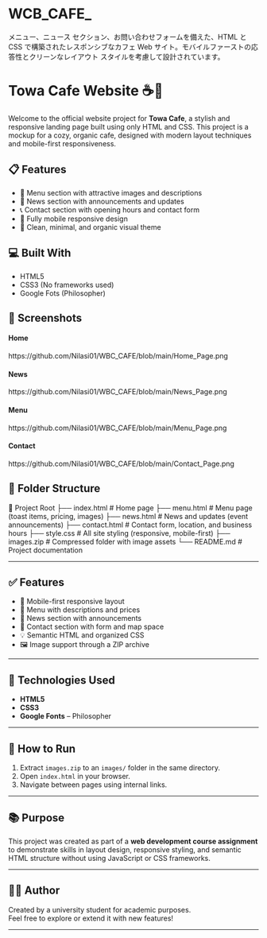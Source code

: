 # WCB_CAFE_
メニュー、ニュース セクション、お問い合わせフォームを備えた、HTML と CSS で構築されたレスポンシブなカフェ Web サイト。モバイルファーストの応答性とクリーンなレイアウト スタイルを考慮して設計されています。

# Towa Cafe Website ☕🌿

Welcome to the official website project for **Towa Cafe**, a stylish and responsive landing page built using only HTML and CSS. This project is a mockup for a cozy, organic cafe, designed with modern layout techniques and mobile-first responsiveness.

## 📋 Features

- 🍞 Menu section with attractive images and descriptions
- 📰 News section with announcements and updates
- 📞 Contact section with opening hours and contact form
- 📱 Fully mobile responsive design
- 🎨 Clean, minimal, and organic visual theme

## 💻 Built With

- HTML5
- CSS3 (No frameworks used)
- Google Fots (Philosopher)

## 📸 Screenshots
<h4>Home</h4>
https://github.com/Nilasi01/WBC_CAFE/blob/main/Home_Page.png
<h4>News</h4>
https://github.com/Nilasi01/WBC_CAFE/blob/main/News_Page.png
<h4>Menu</h4>
https://github.com/Nilasi01/WBC_CAFE/blob/main/Menu_Page.png
<h4>Contact</h4>
https://github.com/Nilasi01/WBC_CAFE/blob/main/Contact_Page.png



## 📂 Folder Structure

📁 Project Root
├── index.html # Home page
├── menu.html # Menu page (toast items, pricing, images)
├── news.html # News and updates (event announcements)
├── contact.html # Contact form, location, and business hours
├── style.css # All site styling (responsive, mobile-first)
├── images.zip # Compressed folder with image assets
└── README.md # Project documentation


---

## ✅ Features

- 📱 Mobile-first responsive layout
- 🍞 Menu with descriptions and prices
- 📰 News section with announcements
- 📍 Contact section with form and map space
- 💡 Semantic HTML and organized CSS
- 🖼️ Image support through a ZIP archive

---

## 📐 Technologies Used

- **HTML5**  
- **CSS3**  
- **Google Fonts** – Philosopher

---

## 🚀 How to Run

1. Extract `images.zip` to an `images/` folder in the same directory.
2. Open `index.html` in your browser.
3. Navigate between pages using internal links.

---

## 📚 Purpose

This project was created as part of a **web development course assignment** to demonstrate skills in layout design, responsive styling, and semantic HTML structure without using JavaScript or CSS frameworks.

---

## 👩‍🎓 Author

Created by a university student for academic purposes.  
Feel free to explore or extend it with new features!

---



